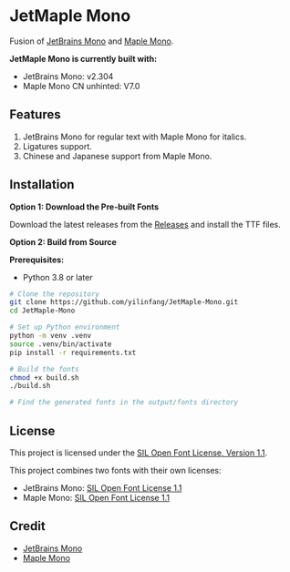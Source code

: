 # JetMaple Mono

Fusion of [JetBrains Mono](https://www.jetbrains.com/lp/mono/) and [Maple Mono](https://github.com/subframe7536/Maple-font).

**JetMaple Mono is currently built with:**

- JetBrains Mono: v2.304
- Maple Mono CN unhinted: V7.0

## Features

1. JetBrains Mono for regular text with Maple Mono for italics.
2. Ligatures support.
3. Chinese and Japanese support from Maple Mono.

## Installation

**Option 1: Download the Pre-built Fonts**

Download the latest releases from the [Releases](https://github.com/yilinfang/JetMaple-Mono/releases) and install the TTF files.

**Option 2: Build from Source**

**Prerequisites:**

- Python 3.8 or later

```bash
# Clone the repository
git clone https://github.com/yilinfang/JetMaple-Mono.git
cd JetMaple-Mono

# Set up Python environment
python -m venv .venv
source .venv/bin/activate
pip install -r requirements.txt

# Build the fonts
chmod +x build.sh
./build.sh

# Find the generated fonts in the output/fonts directory

```

## License

This project is licensed under the [SIL Open Font License, Version 1.1](OFL.txt).

This project combines two fonts with their own licenses:

- JetBrains Mono: [SIL Open Font License 1.1](https://github.com/JetBrains/JetBrainsMono/blob/master/OFL.txt)
- Maple Mono: [SIL Open Font License 1.1](https://github.com/subframe7536/maple-font/blob/variable/OFL.txt)

## Credit

- [JetBrains Mono](https://github.com/JetBrains/JetBrainsMono)
- [Maple Mono](https://github.com/subframe7536/Maple-font)
